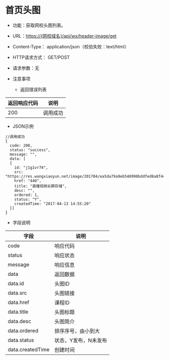 # 首页头图

* 功能：获取网校头图列表。
* URL：[https://{网校域名}/api/wx/header-image/get](https://{网校域名}/api/wx/header-image/get)
* Content-Type： application/json（校验失败：text/html）
* HTTP请求方式： GET/POST
* 请求参数：无

* 注意事项
  * 返回错误列表

| 返回响应代码 | 说明 |
| --- | --- |
| 200 | 调用成功 |

* JSON示例

```
//调用成功
{
  code: 200,
  status: "success",
  message: "",
  data: [
  {
	id: "j1g1vr74",
	src: "https://res.wangxiaoyun.net/image/201704/ea5da79a9eb548998bddfed8a8f44a8f.jpg",
	href: "440",
	title: "直播视频长期存储",
	desc: "",
	ordered: 1,
	status: "Y",
	createdTime: "2017-04-13 14:55:20"
  }]
}
```

* 字段说明

| 字段 | 说明 |
| --- | --- |
| code | 响应代码 |
| status | 响应状态 |
| message | 响应信息 |
| data | 返回数据 |
| data.id | 头图ID |
| data.src | 头图链接 |
| data.href | 课程ID |
| data.title | 头图标题 |
| data.desc | 头图简介 |
| data.ordered | 排序序号，由小到大 |
| data.status | 状态，Y发布，N未发布 |
| data.createdTime | 创建时间 |
